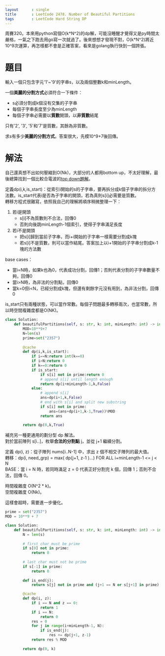 ```yaml
--- 
layout      : single
title       : LeetCode 2478. Number of Beautiful Partitions
tags        : LeetCode Hard String DP
---
```

周賽320。本來用python寫個O(k\*N^2)的dp解，可能沒睡醒才覺得又是py時間太嚴格，一氣之下跑去用go寫一次就過了。後來想想才發現不對，O(k\*N^2)將近10^9次運算，再怎樣都不會是正確答案，看來是golang執行快到一個誇張。  

# 題目

輸入一個只包含字元'1'\~'9'的字串s，以及兩個整數k和minLength。  

一個**美麗的分割方式**必須符合一下條件：  

- s必須分割成k個沒有交集的子字串  
- 每個子字串長度至少為minLength  
- 每個子字串必需要以**質數**開頭，以**非質數**結尾  

只有'2', '3', '5'和'7'是質數，其餘為非質數。  

求s有多少**美麗的分割方式**。答案很大，先模10^9+7後回傳。  

# 解法

自己還真想不出如何壓縮到O(Nk)，大部分的人都用bottom up，不太好理解，最後總算找到一個比較合電波的[top down題解](https://leetcode.com/problems/number-of-beautiful-partitions/discuss/2833126/C%2B%2B-Python-Short-DP-explained)。  

定義dp(i,k,is_start)：從索引i開始的s的子字串，要再拆分成k個子字串的拆分方法數。is_start代表i是否為子字串的開頭，若為真則s[i]必需要是質數。  
轉移方程式很難寫，依照我自己的理解將順序稍微整理一下：  

1. 若i是開頭
    - s[i]不為質數則不合法，回傳0  
    - 否則向後跳minLength-1個索引，使得子字串滿足長度  
2. 若i不是開頭  
    - 把s[i]歸到當前子字串，而i+i開始的子字串一樣需要分割成k塊  
    - 若s[i]不是質數，則可以當作結尾。答案加上以i+1開始的子字串分割成k-1塊的方法數  

base cases：  

- 當i=N時，如果k也為0，代表成功分割，回傳1；否則代表分割的子字串數量不夠，回傳0  
- 當i>N時，為非法的分割點，回傳0  
- 當k=0但i<N，已經分割成k塊，但還有剩餘字元沒有用到，為非法分割，回傳0  

is_start只有兩種狀態，可以當作常數。每個子問題最多轉移兩次，也當常數，所以時空間複雜度都是O(NK)。  

```python
class Solution:
    def beautifulPartitions(self, s: str, k: int, minLength: int) -> int:
        MOD=10**9+7
        N=len(s)
        prime=set("2357")
        
        @cache
        def dp(i,k,is_start):
            if i==N:return int(k==0)
            if i>N:return 0
            if k==0:return 0
            if is_start:
                if s[i] not in prime:return 0
                # append s[i] until length enough
                return dp(i+minLength-1,k,False)
            else:
                # append s[i]
                ans=dp(i+1,k,False)
                # end with s[i] and split new substring
                if s[i] not in prime:
                    ans=(ans+dp(i+1,k-1,True))%MOD
                return ans
        
        return dp(0,k,True)
```

補充另一種更通用的劃分型 dp 解法。  
對於當前陣列 s[i..]，枚舉**合法的分割點** j，並從 j+1 繼續分割。  

定義 dp(i, z)：從子陣列 nums[i..N-1] 中，求出 z 個不相交子陣列的最大值。  
轉移：dp(i, need_grp) = max( dp(j+1, z-1 )...) FOR ALL i+minLength-1 <= j < N  
BASE：當 i = N 時，若同時滿足 z = 0 代表正好分割完 k 個，回傳 1；否則不合法，回傳 0。  

時間複雜度 O(N^2 \* k)。  
空間複雜度 O(Nk)。  

這樣會超時，需要進一步優化。  

```python
prime = set("2357")
MOD = 10**9 + 7

class Solution:
    def beautifulPartitions(self, s: str, k: int, minLength: int) -> int:
        N = len(s)
        
        # first char must be prime
        if s[0] not in prime:
            return 0
        
        # last char must not be prime
        if s[-1] in prime:
            return 0
        
        def is_end(j):
            return s[j] not in prime and (j+1 == N or s[j+1] in prime)

        @cache
        def dp(i, z):
            if i == N and z == 0:
                return 1
            if i == N:
                return 0
            res = 0
            for j in range(i+minLength-1, N):
                if is_end(j):
                    res += dp(j+1, z-1)
            return res % MOD
        
        return dp(0, k)
```
